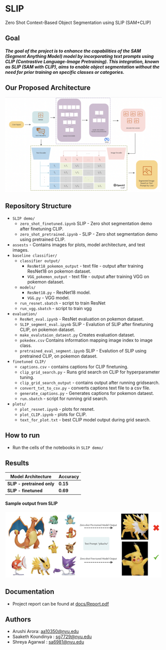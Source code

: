 # SLIP
Zero Shot Context-Based Object Segmentation using SLIP (SAM+CLIP)
## Goal
##### The goal of the project is to enhance the capabilities of the SAM (Segment Anything Model) model by incorporating text prompts using CLIP (Contrastive Language-Image Pretraining). This integration, known as SLIP (SAM with CLIP), aims to enable object segmentation without the need for prior training on specific classes or categories. 
## Our Proposed Architecture

![Alt text](/assets/Architecture.png)
## Repository Structure

- `SLIP demo/`
  - `zero_shot_finetuned.ipynb` SLIP - Zero shot segmentation demo after finetuning CLIP.
  - `zero_shot_pretrained.ipynb` - SLIP - Zero shot segmentation demo using pretrained CLIP.
- `assests` - Contains images for plots, model architecture, and test images.
- `baseline classifier/`
  - `classifier output/`
    - `ResNet18_pokemon_output` - text file - output after training ResNet18 on pokemon dataset.
    - `VGG_pokemon_output` - text file - output after training VGG on pokemon dataset.
  - `models/`
    - `ResNet18.py` - ResNet18 model.
     - `VGG.py` - VGG model.
   - `run_resnet.sbatch` - script to train ResNet
   - `run_vgg.sbatch` - script to train vgg
- `evaluation/`
  - `ResNet_eval.ipynb` - ResNet evaluation on pokemon dataset.
  - `SLIP_segment_eval.ipynb` SLIP - Evalution of SLIP after finetuning CLIP, on pokemon dataset.
  - `make_evalutaion_dataest.py` Creates evaluation dataset.
  - `pokedex.csv` Contains information mapping image index to image class.
  - `pretrained_eval_segment.ipynb` SLIP - Evalution of SLIP using pretrained CLIP, on pokemon dataset.
- `finetuned CLIP/`
  - `captions.csv` - contains captions for CLIP finetuning. 
  - `clip_grid_search.py` - Runs grid search on CLIP for hyperparameter tuning.
  - `clip_grid_search_output` - contains output after running gridsearch.
  - `convert_txt_to_csv.py` - converts captions text file to a csv file.
  - `generate_captions.py` - Generates captions for pokemon dataest.
  - `run.sbatch` - script for running grid search.
- `plots/`
  - `plot_resnet.ipynb` - plots for resnet.
  - `plot_CLIP.ipynb` - plots for CLIP.
  - `text_for_plot.txt` - best CLIP model output during grid search.

## How to run
- Run the cells of the notebooks in `SLIP demo/`

## Results


| Model Architecture  | Accuracy |
| ------------- | ------------- | 
| **SLIP - pretrained only** | **0.15**  | 
| **SLIP - finetuned** | **0.69**  | 

#### Sample output from SLIP
![Alt text](/assets/Demo.png)

## Documentation
- Project report can be found at [docs/Report.pdf](https://github.com/shreya1313/Deep-Learning-Mini-Project/blob/main/docs/Report.pdf)

## Authors
- Arushi Arora: aa10350@nyu.edu
- Saaketh Koundinya : sg7729@nyu.edu
- Shreya Agarwal : sa6981@nyu.edu

